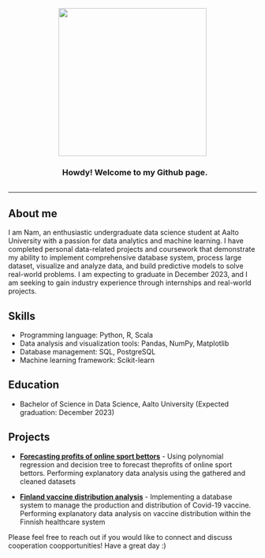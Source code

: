 <div style="text-align: center;">
  <img src='https://media.giphy.com/media/BElb9DVpHezcZufOhl/giphy.gif' width='300px' style='display: inline-block; vertical-align: middle;'>
  <h3 style='display: inline-block; vertical-align: middle; margin-left: 10px;'> Howdy! Welcome to my Github page.</h3>
</div>

 <!-- About section -->

---
## About me

I am Nam, an enthusiastic undergraduate data science student at Aalto University with a passion for data analytics and machine learning. I have completed personal data-related projects and coursework that demonstrate my ability to implement comprehensive database system, process large dataset, visualize and analyze data, and build predictive models to solve real-world problems. I am expecting to graduate in December 2023, and I am seeking to gain industry experience through internships and real-world projects.

## Skills
- Programming language: Python, R, Scala
- Data analysis and visualization tools: Pandas, NumPy, Matplotlib
- Database management: SQL, PostgreSQL
- Machine learning framework: Scikit-learn

## Education
- Bachelor of Science in Data Science, Aalto University (Expected graduation: December 2023)
  
## Projects
- [**Forecasting profits of online sport bettors**](https://github.com/NamBui43/Predicting-Profits-Of-Online-Sport-Bettors-) - Using polynomial regression and decision tree to forecast theprofits of online sport bettors. Performing explanatory data analysis using the gathered and cleaned datasets

- [**Finland vaccine distribution analysis**](https://github.com/NamBui43/Finland-Vaccine-Distribution-Analysis) - Implementing a database system to manage the production and distribution of Covid-19 vaccine. Performing explanatory data analysis on vaccine distribution within the Finnish healthcare system

Please feel free to reach out if you would like to connect and discuss cooperation coopportunities! Have a great day :)

